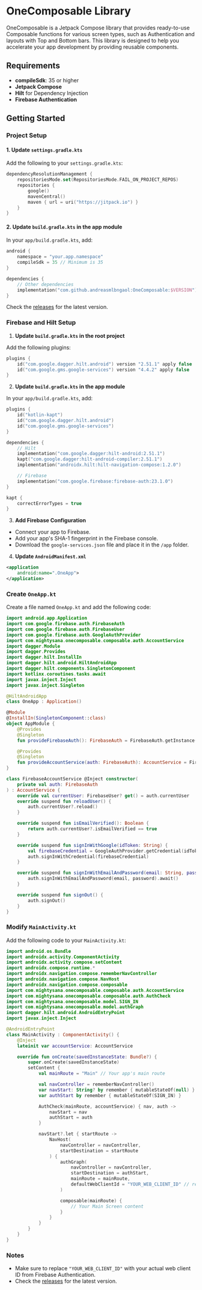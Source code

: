 
# OneComposable Library

OneComposable is a Jetpack Compose library that provides ready-to-use Composable functions for various screen types, such as Authentication and layouts with Top and Bottom bars. This library is designed to help you accelerate your app development by providing reusable components.

## Requirements

- **compileSdk**: 35 or higher
- **Jetpack Compose**
- **Hilt** for Dependency Injection
- **Firebase Authentication**

## Getting Started

### Project Setup

#### 1. Update `settings.gradle.kts`

Add the following to your `settings.gradle.kts`:

```kotlin
dependencyResolutionManagement {
    repositoriesMode.set(RepositoriesMode.FAIL_ON_PROJECT_REPOS)
    repositories {
        google()
        mavenCentral()
        maven { url = uri("https://jitpack.io") }
    }
}
```

#### 2. Update `build.gradle.kts` in the app module

In your `app/build.gradle.kts`, add:

```kotlin
android {
    namespace = "your.app.namespace"
    compileSdk = 35 // Minimum is 35
}

dependencies {
    // Other dependencies
    implementation("com.github.andreasmlbngaol:OneComposable:$VERSION")
}
```

Check the [releases](https://github.com/andreasmlbngaol/OneComposable/releases) for the latest version.

### Firebase and Hilt Setup

1. **Update `build.gradle.kts` in the root project**

Add the following plugins:

```kotlin
plugins {
    id("com.google.dagger.hilt.android") version "2.51.1" apply false
    id("com.google.gms.google-services") version "4.4.2" apply false
}
```

2. **Update `build.gradle.kts` in the app module**

In your `app/build.gradle.kts`, add:

```kotlin
plugins {
    id("kotlin-kapt")
    id("com.google.dagger.hilt.android")
    id("com.google.gms.google-services")
}

dependencies {
    // Hilt
    implementation("com.google.dagger:hilt-android:2.51.1")
    kapt("com.google.dagger:hilt-android-compiler:2.51.1")
    implementation("androidx.hilt:hilt-navigation-compose:1.2.0")

    // Firebase
    implementation("com.google.firebase:firebase-auth:23.1.0")
}

kapt {
    correctErrorTypes = true
}
```

3. **Add Firebase Configuration**

- Connect your app to Firebase.
- Add your app's SHA-1 fingerprint in the Firebase console.
- Download the `google-services.json` file and place it in the `/app` folder.

4. **Update `AndroidManifest.xml`**

```xml
<application
    android:name=".OneApp">
</application>
```

### Create `OneApp.kt`

Create a file named `OneApp.kt` and add the following code:

```kotlin
import android.app.Application
import com.google.firebase.auth.FirebaseAuth
import com.google.firebase.auth.FirebaseUser
import com.google.firebase.auth.GoogleAuthProvider
import com.mightysana.onecomposable.composable.auth.AccountService
import dagger.Module
import dagger.Provides
import dagger.hilt.InstallIn
import dagger.hilt.android.HiltAndroidApp
import dagger.hilt.components.SingletonComponent
import kotlinx.coroutines.tasks.await
import javax.inject.Inject
import javax.inject.Singleton

@HiltAndroidApp
class OneApp : Application()

@Module
@InstallIn(SingletonComponent::class)
object AppModule {
    @Provides
    @Singleton
    fun provideFirebaseAuth(): FirebaseAuth = FirebaseAuth.getInstance()

    @Provides
    @Singleton
    fun provideAccountService(auth: FirebaseAuth): AccountService = FirebaseAccountService(auth)
}

class FirebaseAccountService @Inject constructor(
    private val auth: FirebaseAuth
) : AccountService {
    override val currentUser: FirebaseUser? get() = auth.currentUser
    override suspend fun reloadUser() {
        auth.currentUser?.reload()
    }

    override suspend fun isEmailVerified(): Boolean {
        return auth.currentUser?.isEmailVerified == true
    }

    override suspend fun signInWithGoogle(idToken: String) {
        val firebaseCredential = GoogleAuthProvider.getCredential(idToken, null)
        auth.signInWithCredential(firebaseCredential)
    }

    override suspend fun signInWithEmailAndPassword(email: String, password: String) {
        auth.signInWithEmailAndPassword(email, password).await()
    }

    override suspend fun signOut() {
        auth.signOut()
    }
}
```

### Modify `MainActivity.kt`

Add the following code to your `MainActivity.kt`:

```kotlin
import android.os.Bundle
import androidx.activity.ComponentActivity
import androidx.activity.compose.setContent
import androidx.compose.runtime.*
import androidx.navigation.compose.rememberNavController
import androidx.navigation.compose.NavHost
import androidx.navigation.compose.composable
import com.mightysana.onecomposable.composable.auth.AccountService
import com.mightysana.onecomposable.composable.auth.AuthCheck
import com.mightysana.onecomposable.model.SIGN_IN
import com.mightysana.onecomposable.model.authGraph
import dagger.hilt.android.AndroidEntryPoint
import javax.inject.Inject

@AndroidEntryPoint
class MainActivity : ComponentActivity() {
    @Inject
    lateinit var accountService: AccountService

    override fun onCreate(savedInstanceState: Bundle?) {
        super.onCreate(savedInstanceState)
        setContent {
            val mainRoute = "Main" // Your app's main route

            val navController = rememberNavController()
            var navStart: String? by remember { mutableStateOf(null) }
            var authStart by remember { mutableStateOf(SIGN_IN) }

            AuthCheck(mainRoute, accountService) { nav, auth ->
                navStart = nav
                authStart = auth
            }

            navStart?.let { startRoute ->
                NavHost(
                    navController = navController,
                    startDestination = startRoute
                ) {
                    authGraph(
                        navController = navController,
                        startDestination = authStart,
                        mainRoute = mainRoute,
                        defaultWebClientId = "YOUR_WEB_CLIENT_ID" // replace with your client ID
                    )

                    composable(mainRoute) {
                        // Your Main Screen content
                    }
                }
            }
        }
    }
}
```

### Notes

- Make sure to replace `"YOUR_WEB_CLIENT_ID"` with your actual web client ID from Firebase Authentication.
- Check the [releases](https://github.com/andreasmlbngaol/OneComposable/releases) for the latest version.
